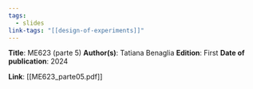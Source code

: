 ```yaml
---
tags:
  - slides
link-tags: "[[design-of-experiments]]"
---
```

**Title**: ME623 (parte 5)
**Author(s)**: Tatiana Benaglia
**Edition**: First
**Date of publication**: 2024

**Link**: [[ME623_parte05.pdf]]


